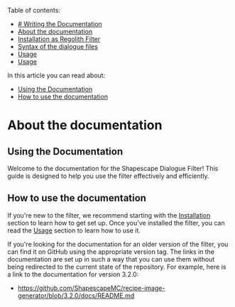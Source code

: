 <!-- doctree start -->
Table of contents:
- [# Writing the Documentation](/docs/writing_the_documentation.md)
- [About the documentation](/docs/README.md)
- [Installation as Regolith Filter](/docs/installation.md)
- [Syntax of the dialogue files](/docs/syntax.md)
- [Usage](/docs/usage_as_module.md)
- [Usage](/docs/usage_with_regolith_filter.md)

In this article you can read about:
- [Using the Documentation](#using-the-documentation)
- [How to use the documentation](#how-to-use-the-documentation)
<!-- doctree end -->
# About the documentation
## Using the Documentation

Welcome to the documentation for the Shapescape Dialogue Filter! This guide is designed to help you use the filter effectively and efficiently.

## How to use the documentation
If you're new to the filter, we recommend starting with the [Installation](/docs/installation.md) section to learn how to get set up. Once you've installed the filter, you can read the [Usage](/docs/usage.md) section to learn how to use it.

If you're looking for the documentation for an older version of the filter, you can find it on GitHub using the appropriate version tag. The links in the documentation are set up in such a way that you can use them without being redirected to the current state of the repository. For example, here is a link to the documentation for version 3.2.0:
- https://github.com/ShapescapeMC/recipe-image-generator/blob/3.2.0/docs/README.md

